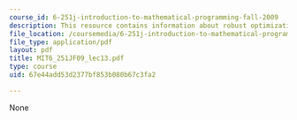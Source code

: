 ```yaml
---
course_id: 6-251j-introduction-to-mathematical-programming-fall-2009
description: This resource contains information about robust optimization.
file_location: /coursemedia/6-251j-introduction-to-mathematical-programming-fall-2009/67e44add53d2377bf853b080b67c3fa2_MIT6_251JF09_lec13.pdf
file_type: application/pdf
layout: pdf
title: MIT6_251JF09_lec13.pdf
type: course
uid: 67e44add53d2377bf853b080b67c3fa2

---
```

None